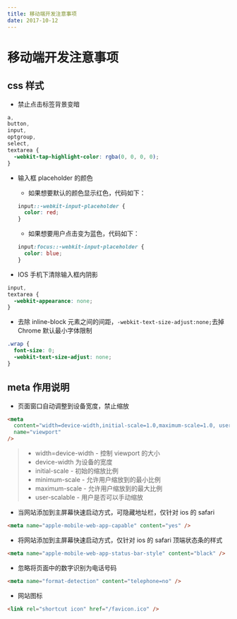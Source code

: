 ```yaml
---
title: 移动端开发注意事项
date: 2017-10-12
---
```


# 移动端开发注意事项

## css 样式

- 禁止点击标签背景变暗

```css
a,
button,
input,
optgroup,
select,
textarea {
  -webkit-tap-highlight-color: rgba(0, 0, 0, 0);
}
```

- 输入框 placeholder 的颜色

  - 如果想要默认的颜色显示红色，代码如下：

  ```css
  input::-webkit-input-placeholder {
    color: red;
  }
  ```

  - 如果想要用户点击变为蓝色，代码如下：

  ```css
  input:focus::-webkit-input-placeholder {
    color: blue;
  }
  ```

- IOS 手机下清除输入框内阴影

```css
input,
textarea {
  -webkit-appearance: none;
}
```

- 去除 inline-block 元素之间的间距，`-webkit-text-size-adjust:none;`去掉 Chrome 默认最小字体限制

```css
.wrap {
  font-size: 0;
  -webkit-text-size-adjust: none;
}
```

## meta 作用说明

- 页面窗口自动调整到设备宽度，禁止缩放

```html
<meta
  content="width=device-width,initial-scale=1.0,maximum-scale=1.0, user-scalable=no"
  name="viewport"
/>
```

> - width=device-width - 控制 viewport 的大小
> - device-width 为设备的宽度
> - initial-scale - 初始的缩放比例
> - minimum-scale - 允许用户缩放到的最小比例
> - maximum-scale - 允许用户缩放到的最大比例
> - user-scalable - 用户是否可以手动缩放

- 当网站添加到主屏幕快速启动方式，可隐藏地址栏，仅针对 ios 的 safari

```html
<meta name="apple-mobile-web-app-capable" content="yes" />
```

- 将网站添加到主屏幕快速启动方式，仅针对 ios 的 safari 顶端状态条的样式

```html
<meta name="apple-mobile-web-app-status-bar-style" content="black" />
```

- 忽略将页面中的数字识别为电话号码

```html
<meta name="format-detection" content="telephone=no" />
```

- 网站图标

```html
<link rel="shortcut icon" href="/favicon.ico" />
```
